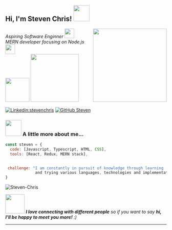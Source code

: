 <h2> Hi, I'm Steven Chris! <img src="https://media.giphy.com/media/13HgwGsXF0aiGY/giphy.gif" width="50"></h2>
<img align='right' src="https://media.giphy.com/media/iIqmM5tTjmpOB9mpbn/giphy.gif" width="230">
<p><em>Aspiring Software Enginner <img src="https://media.giphy.com/media/fYSnHlufseco8Fh93Z/giphy.gif" width="30"></br>MERN developer focusing on Node.js</a><img src="https://media.giphy.com/media/WUlplcMpOCEmTGBtBW/giphy.gif" width="30"> </br>
<img src="https://media.giphy.com/media/ln7z2eWriiQAllfVcn/giphy.gif" width="75">
<img src="https://media.giphy.com/media/iFmw13LV1hHhViPPWz/giphy.gif" width="150"> 
</em></p>

[![Linkedin:stevenchris](https://img.shields.io/badge/-stevenchris-blue?style=flat-square&logo=Linkedin&logoColor=white&link=https://www.linkedin.com/in/stevenchris/)](https://www.linkedin.com/in/stevenchris/)
[![GitHub Steven](https://img.shields.io/github/followers/steven?label=follow&style=social)](https://github.com/Steven-Chris)


### <img src="https://media.giphy.com/media/VgCDAzcKvsR6OM0uWg/giphy.gif" width="50"> A little more about me...  

```javascript
const steven = {
  code: [Javascript, Typescript, HTML, CSS],
  tools: [React, Redux, MERN stack],
  

 challenge: "I am constantly in pursuit of knowledge through learning
             and trying various languages, technologies and implementations; "
}
```

<img src="https://github-readme-stats.vercel.app/api?username=Steven-Chris&show_icons=true&theme=gotham" alt="Steven-Chris" />


<img src="https://media.giphy.com/media/LnQjpWaON8nhr21vNW/giphy.gif" width="60"> <em><b>I love connecting with different people</b> so if you want to say <b>hi, I'll be happy to meet you more!</b> :)</em>


---
